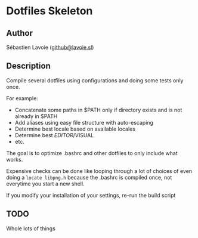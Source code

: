 # Dotfiles Skeleton

## Author
Sébastien Lavoie (github@lavoie.sl)

## Description
Compile several dotfiles using configurations and doing some tests only once.

For example:

  * Concatenate some paths in $PATH only if directory exists and is not already in $PATH
  * Add aliases using easy file structure with auto-escaping
  * Determine best locale based on available locales
  * Determine best $EDITOR/$VISUAL
  * etc.

The goal is to optimize .bashrc and other dotfiles to only include what works. 

Expensive checks can be done like looping through a lot of choices of even doing a `locate libpng.h`
because the .bashrc is compiled once, not everytime you start a new shell. 

If you modify your installation of your settings, re-run the build script

## TODO
Whole lots of things